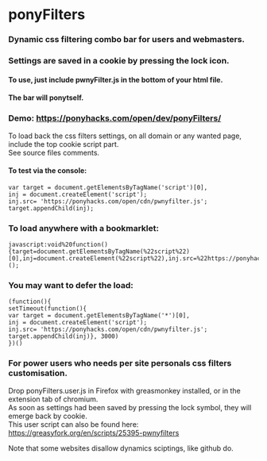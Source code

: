 # ponyFilters
### Dynamic css filtering combo bar for users and webmasters.
### Settings are saved in a cookie by pressing the lock icon.
#### To use, just include <b>pwnyFilter.js</b> in the bottom of your html file. <br>
#### The bar will ponytself.

### Demo: https://ponyhacks.com/open/dev/ponyFilters/ 

To load back the css filters settings, on all domain or any wanted page, include the top cookie script part. <br>
See source files comments.

#### To test via the console: 
    var target = document.getElementsByTagName('script')[0],
    inj = document.createElement('script');
    inj.src= 'https://ponyhacks.com/open/cdn/pwnyfilter.js';
    target.appendChild(inj);

### To load anywhere with a bookmarklet:

    javascript:void%20function(){target=document.getElementsByTagName(%22script%22)[0],inj=document.createElement(%22script%22),inj.src=%22https://ponyhacks.com/open/cdn/pwnyfilter.js%22,target.appendChild(inj)}();

### You may want to defer the load:
    (function(){
    setTimeout(function(){
    var target = document.getElementsByTagName('*')[0],
    inj = document.createElement('script');
    inj.src= 'https://ponyhacks.com/open/cdn/pwnyfilter.js';
    target.appendChild(inj)}, 3000)
    })()


### For power users who needs per site personals css filters customisation.
Drop ponyFilters.user.js in Firefox with greasmonkey installed, or in the extension tab of chromium.<br>
As soon as settings had been saved by pressing the lock symbol, they will emerge back by cookie.<br>
This user script can also be found here:<br> https://greasyfork.org/en/scripts/25395-pwnyfilters

Note that some websites disallow dynamics sciptings, like github do.
